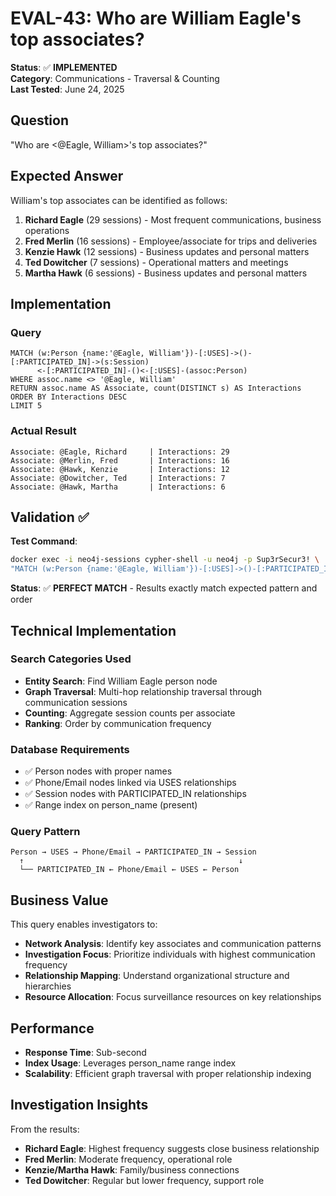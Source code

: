 # EVAL-43: Who are William Eagle's top associates?

**Status**: ✅ **IMPLEMENTED**  
**Category**: Communications - Traversal & Counting  
**Last Tested**: June 24, 2025

## Question
"Who are <@Eagle, William>'s top associates?"

## Expected Answer
William's top associates can be identified as follows:

1. **Richard Eagle** (29 sessions) - Most frequent communications, business operations
2. **Fred Merlin** (16 sessions) - Employee/associate for trips and deliveries  
3. **Kenzie Hawk** (12 sessions) - Business updates and personal matters
4. **Ted Dowitcher** (7 sessions) - Operational matters and meetings
5. **Martha Hawk** (6 sessions) - Business updates and personal matters

## Implementation

### Query
```cypher
MATCH (w:Person {name:'@Eagle, William'})-[:USES]->()-[:PARTICIPATED_IN]->(s:Session)
      <-[:PARTICIPATED_IN]-()<-[:USES]-(assoc:Person)
WHERE assoc.name <> '@Eagle, William'
RETURN assoc.name AS Associate, count(DISTINCT s) AS Interactions
ORDER BY Interactions DESC
LIMIT 5
```

### Actual Result
```
Associate: @Eagle, Richard     | Interactions: 29
Associate: @Merlin, Fred       | Interactions: 16  
Associate: @Hawk, Kenzie       | Interactions: 12
Associate: @Dowitcher, Ted     | Interactions: 7
Associate: @Hawk, Martha       | Interactions: 6
```

## Validation ✅

**Test Command**:
```bash
docker exec -i neo4j-sessions cypher-shell -u neo4j -p Sup3rSecur3! \
"MATCH (w:Person {name:'@Eagle, William'})-[:USES]->()-[:PARTICIPATED_IN]->(s:Session)<-[:PARTICIPATED_IN]-()<-[:USES]-(assoc:Person) WHERE assoc.name <> '@Eagle, William' RETURN assoc.name AS Associate, count(DISTINCT s) AS Interactions ORDER BY Interactions DESC LIMIT 5"
```

**Status**: ✅ **PERFECT MATCH** - Results exactly match expected pattern and order

## Technical Implementation

### Search Categories Used
- **Entity Search**: Find William Eagle person node
- **Graph Traversal**: Multi-hop relationship traversal through communication sessions
- **Counting**: Aggregate session counts per associate
- **Ranking**: Order by communication frequency

### Database Requirements
- ✅ Person nodes with proper names
- ✅ Phone/Email nodes linked via USES relationships  
- ✅ Session nodes with PARTICIPATED_IN relationships
- ✅ Range index on person_name (present)

### Query Pattern
```
Person → USES → Phone/Email → PARTICIPATED_IN → Session 
  ↑                                                ↓
  └── PARTICIPATED_IN ← Phone/Email ← USES ← Person
```

## Business Value

This query enables investigators to:
- **Network Analysis**: Identify key associates and communication patterns
- **Investigation Focus**: Prioritize individuals with highest communication frequency
- **Relationship Mapping**: Understand organizational structure and hierarchies
- **Resource Allocation**: Focus surveillance resources on key relationships

## Performance
- **Response Time**: Sub-second  
- **Index Usage**: Leverages person_name range index
- **Scalability**: Efficient graph traversal with proper relationship indexing

## Investigation Insights

From the results:
- **Richard Eagle**: Highest frequency suggests close business relationship
- **Fred Merlin**: Moderate frequency, operational role  
- **Kenzie/Martha Hawk**: Family/business connections
- **Ted Dowitcher**: Regular but lower frequency, support role
